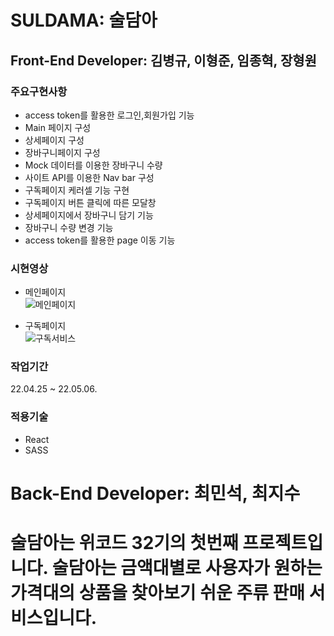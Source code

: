 # SULDAMA: 술담아

## Front-End Developer: 김병규, 이형준, 임종혁, 장형원

### 주요구현사항
 - access token를 활용한 로그인,회원가입 기능 
 - Main 페이지 구성
 - 상세페이지 구성
 - 장바구니페이지 구성
 - Mock 데이터를 이용한 장바구니 수량
 - 사이트 API를 이용한 Nav bar 구성
 - 구독페이지 케러셀 기능 구현 
 - 구독페이지 버튼 클릭에 따른 모달창 
 - 상세페이지에서 장바구니 담기 기능
 - 장바구니 수량 변경 기능
 - access token를 활용한 page 이동 기능

### 시현영상
- 메인페이지<br/>
![메인페이지](https://user-images.githubusercontent.com/92970761/167074660-bd8002da-9e96-41a4-8ffc-b189f46d6c8c.gif)

- 구독페이지<br/>
![구독서비스](https://user-images.githubusercontent.com/92970761/167074918-6288c0fd-d97e-4228-a894-60b030bed81c.gif)


### 작업기간
22.04.25 ~ 22.05.06.

### 적용기술
- React
- SASS


# Back-End Developer: 최민석, 최지수

# 술담아는 위코드 32기의 첫번째 프로젝트입니다. 술담아는 금액대별로 사용자가 원하는 가격대의 상품을 찾아보기 쉬운 주류 판매 서비스입니다.
